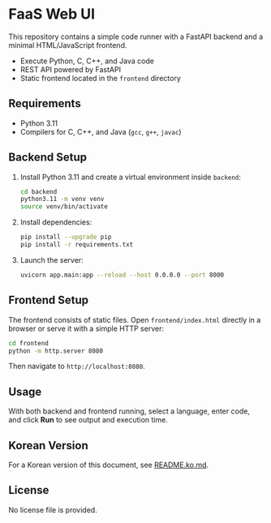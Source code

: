 # FaaS Web UI

This repository contains a simple code runner with a FastAPI backend and a minimal HTML/JavaScript frontend.

- Execute Python, C, C++, and Java code
- REST API powered by FastAPI
- Static frontend located in the `frontend` directory

## Requirements
- Python 3.11
- Compilers for C, C++, and Java (`gcc`, `g++`, `javac`)

## Backend Setup
1. Install Python 3.11 and create a virtual environment inside `backend`:
   ```bash
   cd backend
   python3.11 -m venv venv
   source venv/bin/activate
   ```
2. Install dependencies:
   ```bash
   pip install --upgrade pip
   pip install -r requirements.txt
   ```
3. Launch the server:
   ```bash
   uvicorn app.main:app --reload --host 0.0.0.0 --port 8000
   ```

## Frontend Setup
The frontend consists of static files. Open `frontend/index.html` directly in a browser or serve it with a simple HTTP server:

```bash
cd frontend
python -m http.server 8080
```
Then navigate to `http://localhost:8080`.

## Usage
With both backend and frontend running, select a language, enter code, and click **Run** to see output and execution time.

## Korean Version
For a Korean version of this document, see [README.ko.md](README.ko.md).

## License
No license file is provided.
